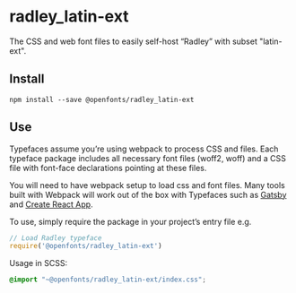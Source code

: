 
# radley_latin-ext

The CSS and web font files to easily self-host “Radley” with subset "latin-ext".

## Install

`npm install --save @openfonts/radley_latin-ext`

## Use

Typefaces assume you’re using webpack to process CSS and files. Each typeface
package includes all necessary font files (woff2, woff) and a CSS file with
font-face declarations pointing at these files.

You will need to have webpack setup to load css and font files. Many tools built
with Webpack will work out of the box with Typefaces such as [Gatsby](https://github.com/gatsbyjs/gatsby)
and [Create React App](https://github.com/facebookincubator/create-react-app).

To use, simply require the package in your project’s entry file e.g.

```javascript
// Load Radley typeface
require('@openfonts/radley_latin-ext')
```

Usage in SCSS:
```scss
@import "~@openfonts/radley_latin-ext/index.css";
```

